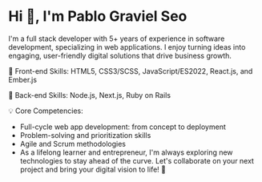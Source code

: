 <h1>Hi 👋, I'm Pablo Graviel Seo</h1>

I'm a full stack developer with 5+ years of experience in software development, specializing in web applications. I enjoy turning ideas into engaging, user-friendly digital solutions that drive business growth.

🔧 Front-end Skills: HTML5, CSS3/SCSS, JavaScript/ES2022, React.js, and Ember.js

🔧 Back-end Skills: Node.js, Next.js, Ruby on Rails

💡 Core Competencies:
- Full-cycle web app development: from concept to deployment
- Problem-solving and prioritization skills
- Agile and Scrum methodologies
- As a lifelong learner and entrepreneur, I'm always exploring new technologies to stay ahead of the curve. Let's collaborate on your next project and bring your digital vision to life! 🌟
